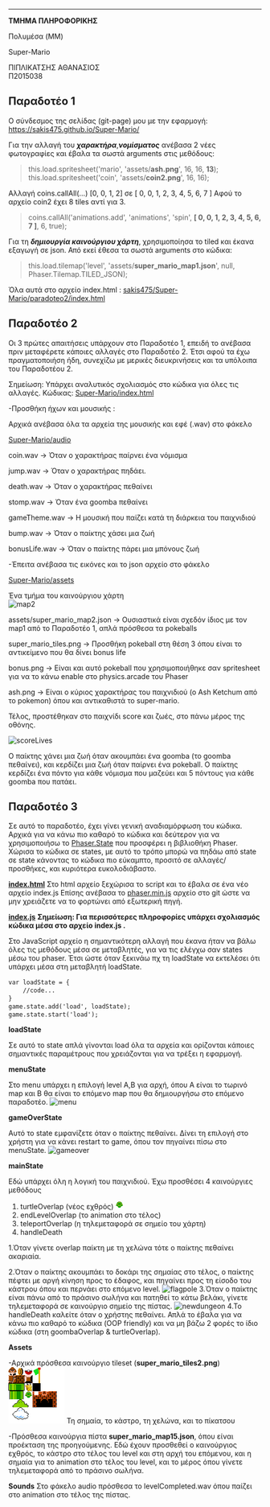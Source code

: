 ----------------------

**ΤΜΗΜΑ ΠΛΗΡΟΦΟΡΙΚΗΣ**


Πολυμέσα (MM)

Super-Mario

ΠΙΠΛΙΚΑΤΣΗΣ ΑΘΑΝΑΣΙΟΣ	
Π2015038

## Παραδοτέο 1

Ο σύνδεσμος της σελίδας (git-page) μου με την εφαρμογή:
https://sakis475.github.io/Super-Mario/

Για την αλλαγή του ***χαρακτήρα***,***νομίσματος*** ανέβασα 2 νέες φωτογραφίες
και έβαλα τα σωστά arguments στις μεθόδους:

> this.load.spritesheet('mario', 'assets/**ash.png**', 16, 16, **13**);
> this.load.spritesheet('coin', 'assets/**coin2.png**', 16, 16);


Αλλαγή coins.callAll(...) [0, 0, 1, 2] σε [ 0, 0, 1, 2, 3, 4, 5, 6, 7 ]
Αφού το αρχείο coin2 έχει 8 tiles αντί για 3. 

> coins.callAll('animations.add', 'animations', 'spin',
> 					**[ 0, 0, 1, 2, 3, 4, 5, 6, 7 ]**, 6, true);

					
Για τη ***δημιουργία καινούργιου χάρτη***, χρησιμοποίησα το tiled 
και έκανα εξαγωγή σε json. Από εκεί έθεσα τα σωστά arguments στο κώδικα:
> this.load.tilemap('level', 'assets/**super_mario_map1.json**', null,
> 					Phaser.Tilemap.TILED_JSON);


Όλα  αυτά στο αρχείο index.html : 
[sakis475/Super-Mario/paradoteo2/index.html](https://github.com/sakis475/Super-Mario/blob/paradoteo1/index.html)


## Παραδοτέο 2

Οι 3 πρώτες απαιτήσεις υπάρχουν στο Παραδοτέο 1, επειδή το ανέβασα πριν μεταφέρετε κάποιες αλλαγές στο Παραδοτέο 2. Έτσι αφού τα έχω πραγματοποιήση ήδη, συνεχίζω με μερικές διευκρινήσεις και τα υπόλοιπα του Παραδοτέου 2.

Σημείωση: Yπάρχει αναλυτικός σχολιασμός στο κώδικα για όλες τις αλλαγές.
Κώδικας: [Super-Mario/index.html](https://github.com/sakis475/Super-Mario/blob/paradoteo2/index.html)

-Προσθήκη ήχων και μουσικής :

Αρχικά ανέβασα όλα τα αρχεία της μουσικής και εφέ (.wav) στο φάκελο 

[Super-Mario/audio](https://github.com/sakis475/Super-Mario/tree/paradoteo2/audio)

coin.wav -> Όταν ο χαρακτήρας παίρνει ένα νόμισμα

jump.wav -> Όταν ο χαρακτήρας πηδάει.

death.wav -> Όταν ο χαρακτήρας πεθαίνει

stomp.wav -> Όταν ένα goomba πεθαίνει

gameTheme.wav -> Η μουσική που παίζει κατά τη διάρκεια του παιχνιδιού

bump.wav -> Όταν ο παίκτης χάσει μια ζωή

bonusLife.wav -> Όταν ο παίκτης πάρει μια μπόνους ζωή



-Έπειτα ανέβασα τις εικόνες και το json αρχείο στο φάκελο 

[Super-Mario/assets](https://github.com/sakis475/Super-Mario/tree/paradoteo2/assets)

Ένα τμήμα του καινούργιου χάρτη  
![map2](https://raw.githubusercontent.com/sakis475/mm/paradoteo2/projects/2015038/map_scr.png)

assets/super_mario_map2.json -> Ουσιαστικά είναι σχεδόν ίδιος με τον map1 από το Παραδοτέο 1, απλά πρόσθεσα τα pokeballs

super_mario_tiles.png -> Προσθήκη pokeball στη θέση 3 όπου είναι το αντικείμενο που θα δίνει bonus life

bonus.png -> Είναι και αυτό pokeball που χρησιμοποιήθηκε σαν spritesheet για να το κάνω enable στο physics.arcade του Phaser

ash.png -> Είναι ο κύριος χαρακτήρας του παιχνιδιού (ο Ash Ketchum από το pokemon) όπου και αντικαθιστά το super-mario.

Τέλος, προστέθηκαν στο παιχνίδι score και ζωές, στο πάνω μέρος της οθόνης.

![scoreLives](https://raw.githubusercontent.com/sakis475/mm/paradoteo2/projects/2015038/ScoreLives.png)

Ο παίκτης χάνει μια ζωή όταν ακουμπάει ένα goomba (το goomba πεθαίνει), και κερδίζει μια ζωή όταν παίρνει ένα pokeball.
Ο παίκτης κερδίζει ένα πόντο για κάθε νόμισμα που μαζεύει και 5 πόντους για κάθε goomba που πατάει.


## Παραδοτέο 3

Σε αυτό το παραδοτέο, έχει γίνει γενική αναδιαμόρφωση του κώδικα. Αρχικά για να κάνω πιο καθαρό το κώδικα και δεύτερον για να χρησιμοποιήσω το [Phaser.State](https://phaser.io/docs/2.4.4/Phaser.State.html) που προσφέρει η βιβλιοθήκη Phaser. Χώρισα το κώδικα σε states, με αυτό το τρόπο μπορώ να πηδάω από state σε state κάνοντας το κώδικα πιο εύκαμπτο, προσιτό σε αλλαγές/προσθήκες, και κυριότερα ευκολοδιάβαστο. 

[**index.html**](https://github.com/sakis475/Super-Mario/blob/paradoteo3/index.html)
Στο html αρχείο ξεχώρισα το script και το έβαλα σε ένα νέο αρχείο index.js
Επίσης ανέβασα το [phaser.min.js](https://github.com/sakis475/Super-Mario/blob/paradoteo3/phaser.min.js) αρχείο στο git ώστε να μην χρειάζετε να το φορτώνει από εξωτερική πηγή.

 [**index.js**](https://github.com/sakis475/Super-Mario/blob/paradoteo3/index.js) 
**Σημείωση: Για περισσότερες πληροφορίες υπάρχει σχολιασμός κώδικα μέσα στο αρχείο index.js .**
 
 Στο JavaScript αρχείο η σημαντικότερη αλλαγή  που έκανα ήταν να βάλω όλες τις μεθόδους μέσα σε μεταβλητές, για να τις ελέγχω σαν states μέσω του phaser. Έτσι ώστε όταν ξεκινάω πχ τη loadState να εκτελέσει ότι υπάρχει μέσα στη μεταβλητή loadState. 

    var loadState = {
        //code...
    }
    game.state.add('load', loadState);
    game.state.start('load');

**loadState** 

Σε αυτό το state απλά γίνονται load όλα τα αρχεία και ορίζονται κάποιες σημαντικές παραμέτρους που χρειάζονται για να τρέξει η εφαρμογή.  

**menuState**

Στο menu υπάρχει η επιλογή level Α,Β για αρχή, όπου Α είναι το τωρινό map και Β θα είναι το επόμενο map που θα δημιουργήσω στο επόμενο παραδοτέο.
![menu](https://raw.githubusercontent.com/sakis475/mm/paradoteo3/projects/2015038/menu.png)

**gameOverState**

Αυτό το state εμφανίζετε όταν ο παίκτης πεθαίνει. Δίνει τη επιλογή στο χρήστη για να κάνει restart το game, όπου τον πηγαίνει πίσω στο menuState.
![gameover](https://github.com/sakis475/mm/blob/paradoteo3/projects/2015038/gameover.png?raw=true)

**mainState**

Εδώ υπάρχει όλη η λογική του παιχνιδιού. Έχω προσθέσει 4 καινούργιες μεθόδους

 1. turtleOverlap (νέος εχθρός) ![turtle](https://raw.githubusercontent.com/sakis475/Super-Mario/paradoteo3/assets/turtle.png)
 2. endLevelOverlap (το animation στο τέλος)
 3. teleportOverlap (η τηλεμεταφορά σε σημείο του χάρτη)
 4. handleDeath  
 
 
1.Όταν γίνετε overlap παίκτη με τη χελώνα τότε ο παίκτης πεθαίνει ακαριαία.
 
2.Όταν ο παίκτης ακουμπάει το δοκάρι της σημαίας στο τέλος, ο παίκτης πέφτει με αργή κίνηση προς το έδαφος, και πηγαίνει προς τη είσοδο του κάστρου όπου και περνάει στο επόμενο level.
![flagpole](https://raw.githubusercontent.com/sakis475/mm/paradoteo3/projects/2015038/flagpole.png)
3.Όταν ο παίκτης είναι πάνω από το πράσινο σωλήνα και πατηθεί το κάτω βελάκι, γίνετε τηλεμεταφορά σε καινούργιο σημείο της πίστας.
![newdungeon](https://raw.githubusercontent.com/sakis475/mm/paradoteo3/projects/2015038/newdungeon.png)
4.Το handleDeath καλείτε όταν ο χρήστης πεθαίνει. Απλά το έβαλα για να κάνω πιο καθαρό το κώδικα (OOP friendly) και να μη βάζω 2 φορές το ίδιο κώδικα (στη goombaOverlap & turtleOverlap).

**Assets**

-Αρχικά πρόσθεσα καινούργιο tileset (**super_mario_tiles2.png**)
![tileSet](https://github.com/sakis475/Super-Mario/blob/paradoteo3/assets/super_mario_tiles2.png?raw=true)
Τη σημαία, το κάστρο, τη χελώνα, και το πίκατσου

-Πρόσθεσα καινούργια πίστα **super_mario_map15.json**, όπου είναι προέκταση της προηγούμενης. Εδώ έχουν προσθεθεί o καινούργιος εχθρός, το κάστρο στο τέλος του level και στη αρχή του επόμενου, και η σημαία για το animation στο τέλος του level, και το μέρος όπου γίνετε τηλεμεταφορά από το πράσινο σωλήνα. 

**Sounds**
Στο φάκελο audio πρόσθεσα το levelCompleted.wav όπου παίζει στο animation στο τέλος της πίστας.

 
